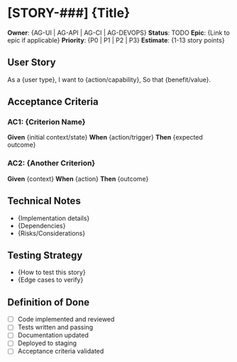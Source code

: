 # [STORY-###] {Title}

**Owner**: {AG-UI | AG-API | AG-CI | AG-DEVOPS}
**Status**: TODO
**Epic**: {Link to epic if applicable}
**Priority**: {P0 | P1 | P2 | P3}
**Estimate**: {1-13 story points}

## User Story

As a {user type},
I want to {action/capability},
So that {benefit/value}.

## Acceptance Criteria

### AC1: {Criterion Name}
**Given** {initial context/state}
**When** {action/trigger}
**Then** {expected outcome}

### AC2: {Another Criterion}
**Given** {context}
**When** {action}
**Then** {outcome}

## Technical Notes

- {Implementation details}
- {Dependencies}
- {Risks/Considerations}

## Testing Strategy

- {How to test this story}
- {Edge cases to verify}

## Definition of Done

- [ ] Code implemented and reviewed
- [ ] Tests written and passing
- [ ] Documentation updated
- [ ] Deployed to staging
- [ ] Acceptance criteria validated
